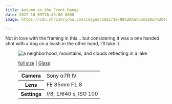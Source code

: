 ```yaml
---
title: Autumn on the Front Range
date: 2022-10-09T16:45:00-0600
image: https://cdn.chriskrycho.com/images/2022/10-08%20Autumn%20on%20the%20Front%20Range%20(Thumb).jpg

---
```


Not in love with the framing in this… but considering it was a one handed shot with a dog on a leash in the other hand, I’ll take it.

<figure>
<img src="https://cdn.chriskrycho.com/images/2022/10-08%20Autumn%20on%20the%20Front%20Range%20(Thumb).jpg" alt="a neighborhood, mountains, and clouds reflecting in a lake " />
<figcaption>
<p><a href="https://cdn.chriskrycho.com/images/2022/10-08%20Autumn%20on%20the%20Front%20Range.jpg">full size</a> | <a href='https://glass.photo/chriskrycho/20fi1E2KG4sYraQnIUgUt9'>Glass</a></p>

<table>
<tr><th scope="row">Camera</th><td>Sony α7R IV</td></tr>
<tr><th scope="row">Lens</th><td>FE 85mm F1.8</td></tr>
<tr><th scope="row">Settings</th><td>𝑓/8, 1/640 s, <span class="smcp">ISO</span> 100</td></tr>
</table>
</figcaption>
</figure>